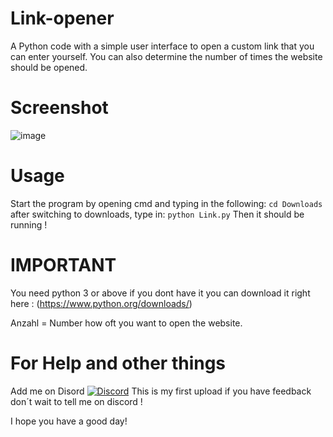 # Link-opener
A Python code with a simple user interface to open a custom link that you can enter yourself. You can also determine the number of times the website should be opened.

# Screenshot
![image](https://github.com/Chirooon/Link-opener/assets/155199793/93ac2d35-5c51-4849-ac73-bfb3920ec70e)

# Usage
Start the program by opening cmd and typing in the following: `cd Downloads` after switching to downloads, type in: `python Link.py`
Then it should be running !

# IMPORTANT
You need python 3 or above if you dont have it you can download it right here : (https://www.python.org/downloads/)

Anzahl = Number how oft you want to open the website.

# For Help and other things
Add me on Disord [![Discord](https://img.shields.io/badge/Add_me_on-Discord-blue.svg)](https://discord.com/users/chiron6750)
This is my first upload if you have feedback don´t wait to tell me on discord !

I hope you have a good day!







